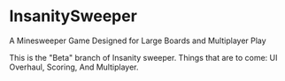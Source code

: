 # InsanitySweeper
A Minesweeper Game Designed for Large Boards and Multiplayer Play

This is the "Beta" branch of Insanity sweeper. Things that are to come: UI Overhaul, Scoring, And Multiplayer.